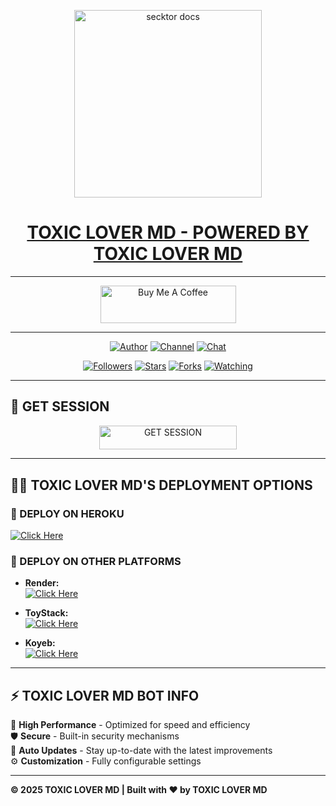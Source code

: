 
<p align="center">  
  <a href="https://files.catbox.moe/k3pmh3.jpg">
    <img alt="secktor docs" height="300" src="https://files.catbox.moe/k3pmh3.jpg">
    <h1 align="center"> TOXIC LOVER MD - POWERED BY TOXIC LOVER MD</h1>
  </a>
</p>  

---

<p align="center">
  <a href="https://buymeacoffee.com/toxiclovermd" target="_blank">
    <img src="https://cdn.buymeacoffee.com/buttons/v2/default-yellow.png" alt="Buy Me A Coffee" style="height: 60px !important;width: 217px !important;">
  </a>
</p>

---

<p align="center">
  <a href="https://github.com/toxiclovermd"><img title="Author" src="https://img.shields.io/badge/toxiclovermd-black?style=for-the-badge&logo=Github"></a> 
  <a href="https://whatsapp.com/channel/0029VarDt9t30LKL1SoYXy26"><img title="Channel" src="https://img.shields.io/badge/CHANNEL-black?style=for-the-badge&logo=whatsapp"></a> 
  <a href="https://wa.me/25471077266"><img title="Chat" src="https://img.shields.io/badge/CHAT US-black?style=for-the-badge&logo=whatsapp"></a>
</p>

<p align="center">
  <a href="https://github.com/toxiclovermd?tab=followers"><img title="Followers" src="https://img.shields.io/github/followers/toxiclovermd?label=Followers&style=social"></a>
  <a href="https://github.com/toxiclovermd/BMW-MD/stargazers/"><img title="Stars" src="https://img.shields.io/github/stars/toxiclovermd/BMW-MD?&style=social"></a>
  <a href="https://github.com/toxiclovermd/BMW-MD/network/members"><img title="Forks" src="https://img.shields.io/github/forks/toxiclovermd/BMW-MD?style=social"></a>
  <a href="https://github.com/toxiclovermd/BMW-MD/watchers"><img title="Watching" src="https://img.shields.io/github/watchers/toxiclovermd/BMW-MD?label=Watching&style=social"></a>
</p>

---

## 🚀 GET SESSION

<p align="center">
  <a href="https://toxic-lover.onrender.com">
    <img title="GET SESSION" src="https://img.shields.io/badge/GET SESSION-blue?style=for-the-badge&logo=bmw" width="220" height="38.45"/>
  </a>
</p>

---

## 🧚‍♂️ TOXIC LOVER MD'S DEPLOYMENT OPTIONS

### 🔹 DEPLOY ON HEROKU

  [![Click Here](https://img.shields.io/badge/➤Click-Here-red.svg)](https://dashboard.heroku.com/new?template=https://github.com/toxiclover-tech/TOXIC-LOVER-MD)
  
### 🔹 DEPLOY ON OTHER PLATFORMS
- **Render:**  
  [![Click Here](https://img.shields.io/badge/➤Click-Here-blue.svg)](https://render.com)

- **ToyStack:**  
  [![Click Here](https://img.shields.io/badge/➤Click-Here-blue.svg)](https://toystack.ai)

- **Koyeb:**  
  [![Click Here](https://img.shields.io/badge/➤Click-Here-blue.svg)](https://koyeb.com)

---

## ⚡ TOXIC LOVER MD BOT INFO  
🚗 **High Performance** - Optimized for speed and efficiency  
🛡️ **Secure** - Built-in security mechanisms  
🔄 **Auto Updates** - Stay up-to-date with the latest improvements  
⚙️ **Customization** - Fully configurable settings  

---

**© 2025 TOXIC LOVER MD | Built with ❤️ by TOXIC LOVER MD**
